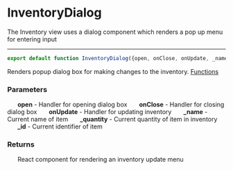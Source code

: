 # InventoryDialog
The Inventory view uses a dialog component which renders a pop up menu for entering input

-----

```js
export default function InventoryDialog({open, onClose, onUpdate, _name, _quantity, _id}) {}
```
Renders popup dialog box for making changes to the inventory. [Functions](./InventoryDialogComponent.md)
### Parameters
&nbsp;&nbsp;&nbsp;&nbsp;&nbsp;&nbsp;**open** - Handler for opening dialog box
&nbsp;&nbsp;&nbsp;&nbsp;&nbsp;&nbsp;**onClose** - Handler for closing dialog box
&nbsp;&nbsp;&nbsp;&nbsp;&nbsp;&nbsp;**onUpdate** - Handler for updating inventory
&nbsp;&nbsp;&nbsp;&nbsp;&nbsp;&nbsp;**_name** - Current name of item
&nbsp;&nbsp;&nbsp;&nbsp;&nbsp;&nbsp;**_quantity** - Current quantity of item in inventory
&nbsp;&nbsp;&nbsp;&nbsp;&nbsp;&nbsp;**_id** - Current identifier of item
### Returns
&nbsp;&nbsp;&nbsp;&nbsp;&nbsp;&nbsp;React component for rendering an inventory update menu
